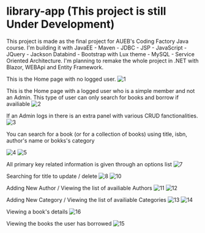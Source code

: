 # library-app (This project is still Under Development)
This project is made as the final project for AUEB's Coding Factory Java course. 
I'm building it with JavaEE - Maven - JDBC - JSP - JavaScript - JQuery - Jackson Databind - Bootstrap with Lux theme - MySQL - Service Oriented Architecture. I'm planning to remake the whole project in .NET with Blazor, WEBApi and Entity Framework.


This is the Home page with no logged user.
![1](https://user-images.githubusercontent.com/84563107/196004652-a1551ca4-50b1-4e0a-8804-633f0a1abc44.png)


This is the Home page with a logged user who is a simple member and not an Admin. This type of user can only search for books and borrow if availiable
![2](https://user-images.githubusercontent.com/84563107/196004701-0d734e68-54d2-488f-827b-1c21fee594c6.png)


If an Admin logs in there is an extra panel with various CRUD fanctionalities.
![3](https://user-images.githubusercontent.com/84563107/196004765-48935a90-fba3-44f6-a2bb-639402607fe2.png)


You can search for a book (or for a collection of books) using title, isbn, author's name or bokks's category

![4](https://user-images.githubusercontent.com/84563107/196004839-4793fbd0-cdf9-4cb1-afd1-c9823e0a08fe.png)
![5](https://user-images.githubusercontent.com/84563107/196004843-0f460d73-2c5b-4a79-a7d9-01128df21850.png)


All primary key related information is given through an options list
![7](https://user-images.githubusercontent.com/84563107/196004870-e783d9a1-764a-4442-9484-a819e8250a72.png)


Searching for title to update / delete
![8](https://user-images.githubusercontent.com/84563107/196004935-e1e390e4-0670-4478-a233-57dfff62ebf9.png)
![10](https://user-images.githubusercontent.com/84563107/196004941-c0bb7d5e-5959-4856-8888-c0223aeb168c.png)


Adding New Author / Viewing the list of availiable Authors
![11](https://user-images.githubusercontent.com/84563107/196005016-d0166664-b290-406b-881b-3b966b3e869a.png)
![12](https://user-images.githubusercontent.com/84563107/196005018-239057e3-f482-4d21-b315-ae76024616e3.png)


Adding New Category / Viewing the list of availiable Categories
![13](https://user-images.githubusercontent.com/84563107/196005042-55149d8c-252a-4d21-b1de-4d46d3703132.png)
![14](https://user-images.githubusercontent.com/84563107/196005046-476b6b68-374d-4735-8001-a2a050c9b901.png)


Viewing a book's details
![16](https://user-images.githubusercontent.com/84563107/196005143-52b2bad5-1952-4919-bab3-47919b4dca26.png)


Viewing the books the user has borrowed
![15](https://user-images.githubusercontent.com/84563107/196005151-37e6ebe4-5461-425f-ad67-b1c731e3fc1a.png)
